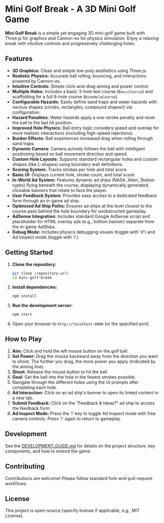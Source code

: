 # Mini Golf Break - A 3D Mini Golf Game

**Mini Golf Break** is a simple yet engaging 3D mini-golf game built with Three.js for graphics and Cannon-es for physics simulation. Enjoy a relaxing break with intuitive controls and progressively challenging holes.

## Features

*   **3D Graphics:** Clean and simple low-poly aesthetics using Three.js.
*   **Realistic Physics:** Accurate ball rolling, bouncing, and interactions powered by Cannon-es.
*   **Intuitive Controls:** Simple click-and-drag aiming and power control.
*   **Multiple Holes:** Includes a basic 3-hole test course (`BasicCourse`) and scaffolding for a full 9-hole course (`NineHoleCourse`).
*   **Configurable Hazards:** Easily define sand traps and water hazards with various shapes (circles, rectangles, compound shapes!) via configuration.
*   **Hazard Penalties:** Water hazards apply a one-stroke penalty and reset the ball to the last hit position.
*   **Improved Hole Physics:** Ball entry logic considers speed and overlap for more realistic interactions (including high-speed rejections).
*   **Bunker Effects:** Ball experiences increased drag when rolling through sand traps.
*   **Dynamic Camera:** Camera actively follows the ball with intelligent positioning based on ball movement direction and speed.
*   **Custom Hole Layouts:** Supports standard rectangular holes and custom shapes (like L-shapes) using boundary wall definitions.
*   **Scoring System:** Tracks strokes per hole and total score.
*   **Basic UI:** Displays current hole, stroke count, and total score.
*   **In-World Ad System:** Features dynamic ad ships (NASA, Alien, Station types) flying beneath the course, displaying dynamically generated, clickable banners that rotate to face the player.
*   **User Feedback System:** Provides easy access to a dedicated feedback form through an in-game ad ship.
*   **Optimized Ad Ship Paths:** Ensures ad ships at the level closest to the course pass behind the hole boundary for unobstructed gameplay.
*   **AdSense Integration:** Includes standard Google AdSense script and placeholder for HTML overlay ads (e.g., bottom banner) separate from the in-game AdShips.
*   **Debug Mode:** Includes physics debugging visuals (toggle with 'd') and Ad Inspect mode (toggle with 'i').

## Getting Started

1.  **Clone the repository:**
    ```bash
    git clone <repository-url>
    cd mini-golf-break
    ```
2.  **Install dependencies:**
    ```bash
    npm install
    ```
3.  **Run the development server:**
    ```bash
    npm start
    ```
4.  Open your browser to `http://localhost:8080` (or the specified port).

## How to Play

1.  **Aim:** Click and hold the left mouse button on the golf ball.
2.  **Set Power:** Drag the mouse backward away from the direction you want to shoot. The further you drag, the more power you apply (indicated by the aiming line).
3.  **Shoot:** Release the mouse button to hit the ball.
4.  **Goal:** Get the ball into the hole in the fewest strokes possible.
5.  Navigate through the different holes using the UI prompts after completing each hole.
6.  **Ad Interaction:** Click on an ad ship's banner to open its linked content in a new tab.
7.  **Submit Feedback:** Click on the "Feedback & Ideas?" ad ship to access the feedback form.
8.  **Ad Inspect Mode:** Press the 'i' key to toggle Ad Inspect mode with free camera controls. Press 'i' again to return to gameplay.

## Development

See the [DEVELOPMENT_GUIDE.md](docs/development-guide.md) for details on the project structure, key components, and how to extend the game.

## Contributing

Contributions are welcome! Please follow standard fork-and-pull-request workflows.

## License

This project is open-source (specify license if applicable, e.g., MIT License).